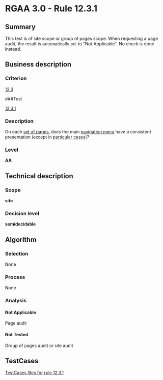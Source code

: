 # RGAA 3.0 -  Rule 12.3.1

## Summary

This test is of site scope or group of pages scope. When requesting a page audit, the result is automatically set to "Not Applicable". No check is done instead.

## Business description

### Criterion

[12.3](http://disic.github.io/rgaa_referentiel_en/RGAA3.0_Criteria_English_version_v1.html#crit-12-3)

###Test

[12.3.1](http://disic.github.io/rgaa_referentiel_en/RGAA3.0_Criteria_English_version_v1.html#test-12-3-1)

### Description
On each <a href="http://disic.github.io/rgaa_referentiel_en/RGAA3.0_Glossary_English_version_v1.html#mEnsemblePages">set
  of pages</a>, does the main <a href="http://disic.github.io/rgaa_referentiel_en/RGAA3.0_Glossary_English_version_v1.html#mMenuNav">navigation
  menu</a> have a consistent presentation (except in <a title="Particular cases for criterion 12.3" href="http://disic.github.io/rgaa_referentiel_en/RGAA3.0_Particular_cases_English_version_v1.html#cpCrit12-">particular cases</a>)? 


### Level

**AA**

## Technical description

### Scope

**site**

### Decision level

**semidecidable**

## Algorithm

### Selection

None

### Process

None

### Analysis

#### Not Applicable

Page audit 

#### Not Tested

Group of pages audit or site audit



##  TestCases 

[TestCases files for rule 12.3.1](https://github.com/Asqatasun/Asqatasun/tree/master/rules/rules-rgaa3.0/src/test/resources/testcases/rgaa30/Rgaa30Rule120301/) 


